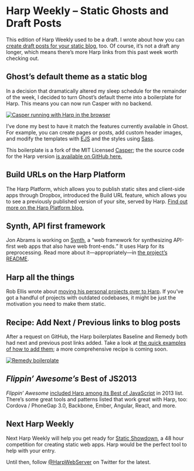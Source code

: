 # Harp Weekly – Static Ghosts and Draft Posts

This edition of Harp Weekly used to be a draft. I wrote about how you can [create draft posts for your static blog](http://kennethormandy.com/journal/static-draft-posts-with-harp), too. Of course, it’s not a draft any longer, which means there’s more Harp links from this past week worth checking out.

## Ghost’s default theme as a static blog

In a decision that dramatically altered my sleep schedule for the remainder of the week, I decided to turn Ghost’s default theme into a boilerplate for Harp. This means you can now run Casper with no backend.

[![Casper running with Harp in the browser](images/harp-weekly-hb-casper.png)](http://casper.harp.io/)

I’ve done my best to have it match the features currently available in Ghost. For example, you can create pages or posts, add custom header images, and modify the templates with [EJS](http://harp.rip/docs/development/ejs) and the styles using [Sass](http://harp.rip/docs/development/sass).

This boilerplate is a fork of the MIT Licensed [Casper](https://github.com/TryGhost/Casper); the the source code for the Harp version [is available on GitHub here.](https://github.com/kennethormandy/hb-casper)

## Build URLs on the Harp Platform

The Harp Platform, which allows you to publish static sites and client-side apps through Dropbox, introduced the Build URL feature, which allows you to see a previously published version of your site, served by Harp. [Find out more on the Harp Platform blog.](http://blog.harp.io/posts/feature-spotlight-build-urls)

## Synth, API first framework

Jon Abrams is working on [Synth](https://github.com/JonAbrams/synth), a <q>web framework for synthesizing API-first web apps that also have web front-ends.</q> It uses Harp for its preprocessing. Read more about it—appropriately—in [the project’s README](https://github.com/JonAbrams/synth).

## Harp all the things

Rob Ellis wrote about [moving his personal projects over to Harp](http://silentrob.me/articles/harp-app-the-things). If you’ve got a handful of projects with outdated codebases, it might be just the motivation you need to make them static.

## Recipe: Add Next / Previous links to blog posts

After a request on GitHub, the Harp boilerplates Baseline and Remedy both had next and previous post links added. Take a look at [the quick examples of how to add them](https://github.com/sintaxi/harp/issues/189); a more comprehensive recipe is coming soon.

[![Remedy boilerplate](images/harp-weekly-remedy-next-prev.png)](https://github.com/kennethormandy/hb-remedy)

## <cite>Flippin’ Awesome’s</cite> Best of JS2013

<cite>Flippin’ Awesome</cite> [included Harp among its Best of JavaScript](http://flippinawesome.org/2014/01/06/best-of-javascript-html-css-2013/) in 2013 list. There’s some great tools and patterns listed that work great with Harp, too: Cordova / PhoneGap 3.0, Backbone, Ember, Angular, React, and more.

## Next Harp Weekly

Next Harp Weekly will help you get ready for [Static Showdown](http://www.staticshowdown.com/), a 48 hour competition for creating static web apps. Harp would be the perfect tool to help with your entry.

Until then, follow [@HarpWebServer](http://twitter.com/harpwebserver) on Twitter for the latest.
